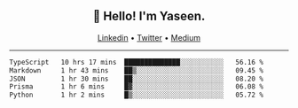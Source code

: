 <h2 align="center">👋 Hello! I'm Yaseen.</h2>
<p align="center">
  <a href="https://www.linkedin.com/in/yaseenkc/">Linkedin</a> •
  <a href="https://twitter.com/yaseeenkc">Twitter</a> •
  <a href="https://medium.com/@yaseen-kc">Medium</a>
</p>


<!--- 🔭 I’m currently working at []() as an  -->
<!--- - 💬 Ask me about **Javascript, React and Git** -->
<!--- - 📫 How to reach me: [@kc.yaseen](https://instagram.com/kc.yaseen) on Instagram -->
<!--- - ⚡ Fun fact: Big Fan of the :zap: emoji -->

-------

<!--START_SECTION:waka-->

```txt
TypeScript   10 hrs 17 mins  ██████████████░░░░░░░░░░░   56.16 %
Markdown     1 hr 43 mins    ██▒░░░░░░░░░░░░░░░░░░░░░░   09.45 %
JSON         1 hr 30 mins    ██░░░░░░░░░░░░░░░░░░░░░░░   08.20 %
Prisma       1 hr 6 mins     █▓░░░░░░░░░░░░░░░░░░░░░░░   06.08 %
Python       1 hr 2 mins     █▒░░░░░░░░░░░░░░░░░░░░░░░   05.72 %
```

<!--END_SECTION:waka-->
